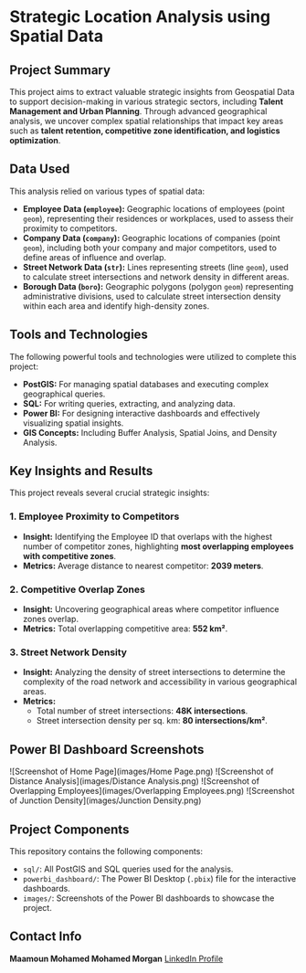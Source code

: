 # Strategic Location Analysis using Spatial Data

## Project Summary

This project aims to extract valuable strategic insights from Geospatial Data to support decision-making in various strategic sectors, including **Talent Management and Urban Planning**. Through advanced geographical analysis, we uncover complex spatial relationships that impact key areas such as **talent retention, competitive zone identification, and logistics optimization**.

## Data Used

This analysis relied on various types of spatial data:

* **Employee Data (`employee`):** Geographic locations of employees (point `geom`), representing their residences or workplaces, used to assess their proximity to competitors.
* **Company Data (`company`):** Geographic locations of companies (point `geom`), including both your company and major competitors, used to define areas of influence and overlap.
* **Street Network Data (`str`):** Lines representing streets (line `geom`), used to calculate street intersections and network density in different areas.
* **Borough Data (`boro`):** Geographic polygons (polygon `geom`) representing administrative divisions, used to calculate street intersection density within each area and identify high-density zones.

## Tools and Technologies

The following powerful tools and technologies were utilized to complete this project:

* **PostGIS:** For managing spatial databases and executing complex geographical queries.
* **SQL:** For writing queries, extracting, and analyzing data.
* **Power BI:** For designing interactive dashboards and effectively visualizing spatial insights.
* **GIS Concepts:** Including Buffer Analysis, Spatial Joins, and Density Analysis.

## Key Insights and Results

This project reveals several crucial strategic insights:

### 1. Employee Proximity to Competitors

* **Insight:** Identifying the Employee ID that overlaps with the highest number of competitor zones, highlighting **most overlapping employees with competitive zones**.
* **Metrics:** Average distance to nearest competitor: **2039 meters**.

### 2. Competitive Overlap Zones

* **Insight:** Uncovering geographical areas where competitor influence zones overlap.
* **Metrics:** Total overlapping competitive area: **552 km²**.

### 3. Street Network Density

* **Insight:** Analyzing the density of street intersections to determine the complexity of the road network and accessibility in various geographical areas.
* **Metrics:**
    * Total number of street intersections: **48K intersections**.
    * Street intersection density per sq. km: **80 intersections/km²**.

## Power BI Dashboard Screenshots

![Screenshot of Home Page](images/Home Page.png)
![Screenshot of Distance Analysis](images/Distance Analysis.png)
![Screenshot of Overlapping Employees](images/Overlapping Employees.png)
![Screenshot of Junction Density](images/Junction Density.png)

## Project Components

This repository contains the following components:

* `sql/`: All PostGIS and SQL queries used for the analysis.
* `powerbi_dashboard/`: The Power BI Desktop (`.pbix`) file for the interactive dashboards.
* `images/`: Screenshots of the Power BI dashboards to showcase the project.

## Contact Info

**Maamoun Mohamed Mohamed Morgan**
[LinkedIn Profile](https://www.linkedin.com/in/maamoun-morgan/)